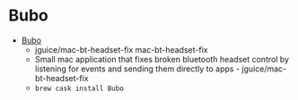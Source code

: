 # Bubo
- [Bubo](https://github.com/jguice/mac-bt-headset-fix)
  -  jguice/mac-bt-headset-fix mac-bt-headset-fix 
  - Small mac application that fixes broken bluetooth headset control by listening for events and sending them directly to apps - jguice/mac-bt-headset-fix
  - `brew cask install Bubo`
